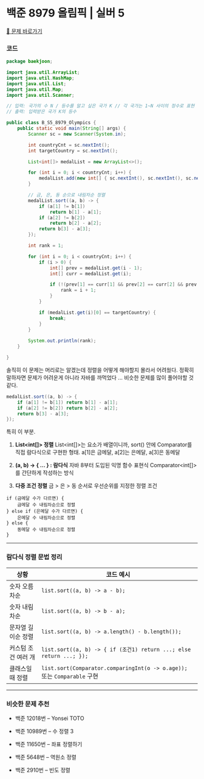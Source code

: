 # 백준 8979 올림픽 | 실버 5

[🍋 문제 바로가기](https://www.acmicpc.net/problem/8979)

### 코드
```java
package baekjoon;

import java.util.ArrayList;
import java.util.HashMap;
import java.util.List;
import java.util.Map;
import java.util.Scanner;

// 입력: 국가의 수 N / 등수를 알고 싶은 국가 K // 각 국가는 1~N 사이의 정수로 표현
// 출력: 입력받은 국가 K의 등수

public class B_S5_8979_Olympics {
	public static void main(String[] args) {
		Scanner sc = new Scanner(System.in);

		int countryCnt = sc.nextInt();
		int targetCountry = sc.nextInt();

		List<int[]> medalList = new ArrayList<>();

		for (int i = 0; i < countryCnt; i++) {
			medalList.add(new int[] { sc.nextInt(), sc.nextInt(), sc.nextInt(), sc.nextInt() });
		}

		// 금, 은, 동 순으로 내림차순 정렬
		medalList.sort((a, b) -> {
			if (a[1] != b[1])
				return b[1] - a[1];
			if (a[2] != b[2])
				return b[2] - a[2];
			return b[3] - a[3];
		});

		int rank = 1;

		for (int i = 0; i < countryCnt; i++) {
			if (i > 0) {
				int[] prev = medalList.get(i - 1);
				int[] curr = medalList.get(i);

				if (!(prev[1] == curr[1] && prev[2] == curr[2] && prev[3] == curr[3])) {
					rank = i + 1;
				}
			}

			if (medalList.get(i)[0] == targetCountry) {
				break;
			}
		}
		
		System.out.println(rank);
	}

}

```

솔직히 이 문제는 머리로는 알겠는데 정렬을 어떻게 해야할지 몰라서 어려웠다.
정확히 말하자면 문제가 어려운게 아니라 자바를 까먹었다 ...
비슷한 문제를 많이 풀어야할 것 같다.

```java
medalList.sort((a, b) -> {
	if (a[1] != b[1]) return b[1] - a[1];
	if (a[2] != b[2]) return b[2] - a[2];
	return b[3] - a[3];
});

```

특히 이 부분.

1. **List<int[]> 정렬**
	List<int[]>는 요소가 배열이니까, sort() 안에 Comparator를 직접 람다식으로 구현한 형태.
a[1]은 금메달, a[2]는 은메달, a[3]은 동메달

2. **(a, b) -> { ... } : 람다식**
	자바 8부터 도입된 익명 함수 표현식
Comparator<int[]>를 간단하게 작성하는 방식
3. **다중 조건 정렬**
금 > 은 > 동 순서로 우선순위를 지정한 정렬 조건

```
if (금메달 수가 다르면) {
    금메달 수 내림차순으로 정렬
} else if (은메달 수가 다르면) {
    은메달 수 내림차순으로 정렬
} else {
    동메달 수 내림차순으로 정렬
}
```

---

### 람다식 정렬 문법 정리
| 상황          | 코드 예시                                                                |
| ----------- | -------------------------------------------------------------------- |
| 숫자 오름차순     | `list.sort((a, b) -> a - b);`                                        |
| 숫자 내림차순     | `list.sort((a, b) -> b - a);`                                        |
| 문자열 길이순 정렬  | `list.sort((a, b) -> a.length() - b.length());`                      |
| 커스텀 조건 여러 개 | `list.sort((a, b) -> { if (조건1) return ...; else return ...; });`    |
| 클래스일 때 정렬   | `list.sort(Comparator.comparingInt(o -> o.age));` 또는 `Comparable` 구현 |

---

### 비슷한 문제 추천
- 백준 12018번 – Yonsei TOTO

- 백준 10989번 – 수 정렬 3

- 백준 11650번 – 좌표 정렬하기

- 백준 5648번 – 역원소 정렬

- 백준 2910번 – 빈도 정렬

